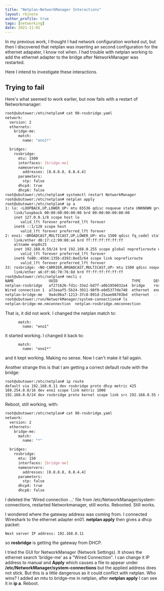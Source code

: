```yaml
---
title: "Netplan-NetworkManager Interactions"
layout: rkjnote
author_profile: true
tags: [networking]
date: 2021-11-01
---
```

In my previous work, I thought I had network configuration worked out, but then I discovered that netplan was inserting an second configuration for the ethernet adapater, I know not when. I had trouble with netplan working to add the ethernet adapter to the bridge after NetworkManager was restarted.

Here I intend to investigate these interactions.

## Trying to fail

Here's what seemed to work earlier, but now fails with a restart of Networkmanager:
```bash
root@ubutower:/etc/netplan# cat 90-rosbridge.yaml
network:
  version: 2
  ethernets:
    bridge-me:
      match:
        name: "eno1*"

  bridges:
    rosbridge:
      mtu: 1500
      interfaces: [bridge-me]
      nameservers:
        addresses: [8.8.8.8, 8.8.4.4]
      parameters:
        stp: false
      dhcp4: true
      dhcp6: false
root@ubutower:/etc/netplan# systemctl restart NetworkManager
root@ubutower:/etc/netplan# netplan apply
root@ubutower:/etc/netplan# ip a
1: lo: <LOOPBACK,UP,LOWER_UP> mtu 65536 qdisc noqueue state UNKNOWN group default qlen 1000
    link/loopback 00:00:00:00:00:00 brd 00:00:00:00:00:00
    inet 127.0.0.1/8 scope host lo
       valid_lft forever preferred_lft forever
    inet6 ::1/128 scope host 
       valid_lft forever preferred_lft forever
2: eno1: <BROADCAST,MULTICAST,UP,LOWER_UP> mtu 1500 qdisc fq_codel state UP group default qlen 1000
    link/ether d0:17:c2:99:00:a4 brd ff:ff:ff:ff:ff:ff
    altname enp0s25
    inet 192.168.0.59/24 brd 192.168.0.255 scope global noprefixroute eno1
       valid_lft forever preferred_lft forever
    inet6 fe80::4504:135b:d393:8ed3/64 scope link noprefixroute 
       valid_lft forever preferred_lft forever
33: rosbridge: <NO-CARRIER,BROADCAST,MULTICAST,UP> mtu 1500 qdisc noqueue state DOWN group default qlen 1000
    link/ether a6:df:66:70:76:8d brd ff:ff:ff:ff:ff:ff
root@ubutower:/etc/netplan# nmcli c
NAME                UUID                                  TYPE      DEVICE    
netplan-rosbridge   af271626-fd1c-33e2-bd7f-a0b1956032a4  bridge    rosbridge 
Wired connection 1  a72eaaf5-5b24-3911-98f0-e0d5377de748  ethernet  eno1      
netplan-bridge-me   9a4c06a7-1213-37c8-891d-25aae86703bd  ethernet  --  
root@ubutower:/run/NetworkManager/system-connections# ls
netplan-bridge-me.nmconnection  netplan-rosbridge.nmconnection
```
That is, it did not work. I changed the netplan match to:
```
      match:
        name: "eno1"
```
it started working. I changed it back to:
```
      match:
        name: "eno1*"
```
and it kept working. Making no sense. Now I can't make it fail again.

Another strange this is that I am getting a correct default route with the bridge:
```bash
root@ubutower:/etc/netplan# ip route
default via 192.168.0.11 dev rosbridge proto dhcp metric 425 
169.254.0.0/16 dev eno1 scope link metric 1000 
192.168.0.0/24 dev rosbridge proto kernel scope link src 192.168.0.55 metric 425
```
Reboot, still working, with:
```bash
root@ubutower:/etc/netplan# cat 90-rosbridge.yaml
network:
  version: 2
  ethernets:
    bridge-me:
      match:
        name: "*"

  bridges:
    rosbridge:
      mtu: 150
      interfaces: [bridge-me]
      nameservers:
        addresses: [8.8.8.8, 8.8.4.4]
      parameters:
        stp: false
      dhcp4: true
      dhcp6: false
```
I deleted the 'Wired connection ...' file from /etc/NetworkManager/system-connections, restarted Networkmanager, still works. Rebooted. Still works.

I wondered where the gateway address was coming from. I connected Wireshark to the ethernet adapter en01. **netplan apply** then gives a dhcp packet:
```
Next server IP address: 192.168.0.11
```
so **rosbridge** is getting the gateway from DHCP.

I tried the GUI for NetworkManager (Network Settings). It shows the ethernet search 'bridge-me' as a "Wired Connection". I can change it IP address to manual and **Apply** which causes a file to appear under **/etc/NetworkManager/system-connections** but the applied address does not stick. But this is a little dangerous as it could conflict with netplan. Who wins? I added an mtu to bridge-me in netplan, after **netplan apply** I can see it in **ip a**. Reboot.


